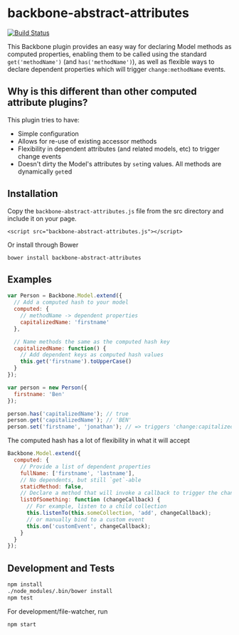 backbone-abstract-attributes
============================

[![Build Status](https://travis-ci.org/pantheon-systems/backbone-abstract-attributes.svg?branch=master)](https://travis-ci.org/pantheon-systems/backbone-abstract-attributes)

This Backbone plugin provides an easy way for declaring Model methods as computed properties, enabling them to be called using the standard `get('methodName')` (and `has('methodName')`), as well as flexible ways to declare dependent properties which will trigger `change:methodName` events.

Why is this different than other computed attribute plugins?
------------------------------------------------------------

This plugin tries to have:
 - Simple configuration
 - Allows for re-use of existing accessor methods
 - Flexibility in dependent attributes (and related models, etc) to trigger change events
 - Doesn't dirty the Model's attributes by `set`ing values. All methods are dynamically `get`ed

Installation
------------

Copy the `backbone-abstract-attributes.js` file from the src directory and include it on your page.

```
<script src="backbone-abstract-attributes.js"></script>
```

Or install through Bower

```
bower install backbone-abstract-attributes
```

Examples
-------


```javascript
var Person = Backbone.Model.extend({
  // Add a computed hash to your model
  computed: {
    // methodName -> dependent properties
    capitalizedName: 'firstname'
  },

  // Name methods the same as the computed hash key
  capitalizedName: function() {
    // Add dependent keys as computed hash values
    this.get('firstname').toUpperCase()
  }
});

var person = new Person({
  firstname: 'Ben'
});

person.has('capitalizedName'); // true
person.get('capitalizedName'); // 'BEN'
person.set('firstname', 'jonathan'); // => triggers 'change:capitalizedName'
```

The computed hash has a lot of flexibility in what it will accept

```javascript
Backbone.Model.extend({
  computed: {
    // Provide a list of dependent properties
    fullName: ['firstname', 'lastname'],
    // No dependents, but still `get`-able
    staticMethod: false,
    // Declare a method that will invoke a callback to trigger the change event
    listOfSomething: function (changeCallback) {
      // For example, listen to a child collection
      this.listenTo(this.someCollection, 'add', changeCallback);
      // or manually bind to a custom event
      this.on('customEvent', changeCallback);
    }
  }
});

```

Development and Tests
----------

```bash
npm install
./node_modules/.bin/bower install
npm test
```

For development/file-watcher, run

```bash
npm start
```
